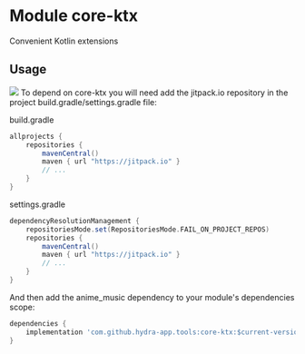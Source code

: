 # Module core-ktx

Convenient Kotlin extensions

## Usage

[![](https://jitpack.io/v/hydra-app/tools.svg)](https://jitpack.io/#hydra-app/tools)
To depend on core-ktx you will need add the jitpack.io repository in the project build.gradle/settings.gradle file:

build.gradle
```groovy
allprojects {
    repositories {
        mavenCentral()
        maven { url "https://jitpack.io" }
        // ...
    }
}
```

settings.gradle
```groovy
dependencyResolutionManagement {
    repositoriesMode.set(RepositoriesMode.FAIL_ON_PROJECT_REPOS)
    repositories {
        mavenCentral()
        maven { url "https://jitpack.io" }
        // ...
    }
}
```

And then add the anime_music dependency to your module's dependencies scope:
```groovy
dependencies {
    implementation 'com.github.hydra-app.tools:core-ktx:$current-version'
}
```